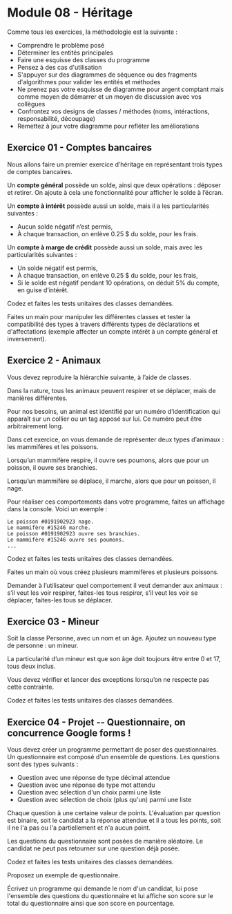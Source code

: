 # Module 08 - Héritage

Comme tous les exercices, la méthodologie est la suivante :

- Comprendre le problème posé
- Déterminer les entités principales
- Faire une esquisse des classes du programme
- Pensez à des cas d'utilisation
- S'appuyer sur des diagrammes de séquence ou des fragments d'algorithmes pour valider les entités et méthodes
- Ne prenez pas votre esquisse de diagramme pour argent comptant mais comme moyen de démarrer et un moyen de discussion avec vos collègues
- Confrontez vos designs de classes / méthodes (noms, intéractions, responsabilité, découpage)
- Remettez à jour votre diagramme pour refléter les améliorations

## Exercice 01 - Comptes bancaires

Nous allons faire un premier exercice d’héritage en représentant trois types de comptes bancaires.

Un **compte général** possède un solde, ainsi que deux opérations : déposer et retirer. On ajoute à cela une fonctionnalité pour afficher le solde à l’écran.

Un **compte à intérêt** possède aussi un solde, mais il a les particularités suivantes :

- Aucun solde négatif n’est permis,
- À chaque transaction, on enlève 0.25 $ du solde, pour les frais.
  
Un **compte à marge de crédit** possède aussi un solde, mais avec les particularités suivantes :

- Un solde négatif est permis,
- À chaque transaction, on enlève 0.25 $ du solde, pour les frais,
- Si le solde est négatif pendant 10 opérations, on déduit 5% du compte, en guise d’intérêt.

Codez et faites les tests unitaires des classes demandées.

Faites un main pour manipuler les différentes classes et tester la compatibilité des types à travers différents types de déclarations et d'affectations (exemple affecter un compte intérêt à un compte général et inversement).

## Exercice 2 - Animaux

Vous devez reproduire la hiérarchie suivante, à l’aide de classes.

Dans la nature, tous les animaux peuvent respirer et se déplacer, mais de manières différentes.

Pour nos besoins, un animal est identifié par un numéro d’identification qui apparaît sur un collier ou un tag apposé sur lui. Ce numéro peut être arbitrairement long.

Dans cet exercice, on vous demande de représenter deux types d’animaux : les mammifères et les poissons.

Lorsqu’un mammifère respire, il ouvre ses poumons, alors que pour un poisson, il ouvre ses branchies.

Lorsqu’un mammifère se déplace, il marche, alors que pour un poisson, il nage.

Pour réaliser ces comportements dans votre programme, faites un affichage dans la console. Voici un exemple :

```console
Le poisson #0191902923 nage.
Le mammifère #15246 marche.
Le poisson #0191902923 ouvre ses branchies.
Le mammifère #15246 ouvre ses poumons.
...
```

Codez et faites les tests unitaires des classes demandées.

Faites un main où vous créez plusieurs mammifères et plusieurs poissons.

Demander à l’utilisateur quel comportement il veut demander aux animaux : s’il veut les voir respirer, faites-les tous respirer, s’il veut les voir se déplacer, faites-les tous se déplacer.

## Exercice 03 - Mineur

Soit la classe Personne, avec un nom et un âge. Ajoutez un nouveau type de personne : un mineur.

La particularité d’un mineur est que son âge doit toujours être entre 0 et 17, tous deux inclus.

Vous devez vérifier et lancer des exceptions lorsqu’on ne respecte pas cette contrainte.

Codez et faites les tests unitaires des classes demandées.

## Exercice 04 - Projet -- Questionnaire, on concurrence Google forms !

Vous devez créer un programme permettant de poser des questionnaires. Un questionnaire est composé d'un ensemble de questions. Les questions sont des types suivants :

- Question avec une réponse de type décimal attendue
- Question avec une réponse de type mot attendu
- Question avec sélection d'un choix parmi une liste
- Question avec sélection de choix (plus qu'un) parmi une liste

Chaque question à une certaine valeur de points. L'évaluation par question est binaire, soit le candidat a la réponse attendue et il a tous les points, soit il ne l'a pas ou l'a partiellement et n'a aucun point.

Les questions du questionnaire sont posées de manière aléatoire. Le candidat ne peut pas retourner sur une question déjà posée.

Codez et faites les tests unitaires des classes demandées.

Proposez un exemple de questionnaire.

Écrivez un programme qui demande le nom d'un candidat, lui pose l'ensemble des questions du questionnaire et lui affiche son score sur le total du questionnaire ainsi que son score en pourcentage.
